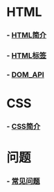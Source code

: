 
# HTML
### - [HTML简介](https://github.com/yancongcong1/blog/tree/master/html+css+javascript/html/简介.md)
### - [HTML标签](https://github.com/yancongcong1/blog/tree/master/html+css+javascript/html/标签.md)
### - [DOM_API](https://github.com/yancongcong1/blog/tree/master/html+css+javascript/html/DOM_API.md)

# CSS
### - [CSS简介](https://github.com/yancongcong1/blog/tree/master/html+css+javascript/css/简介.md)

# 问题
### - [常见问题](https://github.com/yancongcong1/blog/tree/master/html+css+javascript/problems/READNE.md)